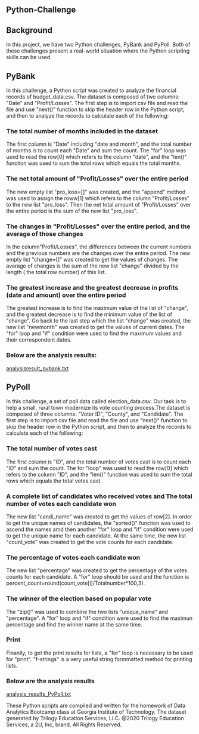## Python-Challenge
## Background
In this project, we have two Python challenges, PyBank and PyPoll. Both of these challenges present a real-world situation where the Python scripting skills can be used. 
## PyBank
In this challenge, a Python script was created to analyze the financial records of budget_data.csv. The dataset is composed of two columns: "Date" and "Profit/Losses". The first step is to import csv file and read the file and use "next()" function to skip the header row in the Python script, and then to analyze the records to calculate each of the following:
### The total number of months included in the dataset
The first column is "Date" including "date and month", and the total number of months is to count each "Date" and sum the count. The "for" loop was used to read the row[0] which refers to the column "date", and the "len()" function was used to sum the total rows which equals the total months.
### The net total amount of "Profit/Losses" over the entire period
The new empty list "pro_loss=[]" was created, and the "append" method was used to assign the roww[1] which refers to the column "Profit/Losses" to the new list "pro_loss". Then the net total amount of "Profit/Losses" over the entire period is the sum of the new list "pro_loss".
### The changes in "Profit/Losses" over the entire period, and the average of those changes
In the column"Profit/Losses", the differences between the current numbers and the previous numbers are the changes over the entire period. The new empty list "change=[]" was created to get the values of changes. The avarage of changes is the sum of the new list "change" divided by the length ( the total row number) of this list.
### The greatest increase and the greatest decrease in profits (date and amount) over the entire period
The greatest increase is to find the maximum value of the list of "change", and the greatest decrease is to find the minimum value of the list of "change". Go back to the last step which the list "change" was created, the new list "newmonth" was created to get the values of current dates. The "for" loop and "if" condition were used to find the maximum values and their correspondent dates.
### Below are the analysis results:
[analysisresult_pybank.txt](https://github.com/Yuanphone/python-challenge/files/8411518/analysisresult_pybank.txt)
## PyPoll
In this challenge, a set of poll data called election_data.csv. Our task is to  help a small, rural town modernize its vote counting process.The dataset is composed of three columns: "Voter ID", "County", and "Candidate". The first step is to import csv file and read the file and use "next()" function to skip the header row in the Python script, and then to analyze the records to calculate each of the following:
### The total number of votes cast
The first column is "ID", and the total number of votes cast is to count each "ID" and sum the count. The for "loop" was used to read the row[0] which refers to the column "ID", and the "len()" function was used to sum the total rows which equals the total votes cast.
### A complete list of candidates who received votes and The total number of votes each candidate won
The new list "candi_name" was created to get the values of row[2]. In order to get the unique names of candidates, the "sorted()" function was used to ascend the names amd then another "for" loop and "if" condition were used to get the unique name for each candidate. At the same time, the new list "count_vote" was created to get the vote counts for each candidate.
### The percentage of votes each candidate won
The new list "percentage" was created to get the percentage of the votes counts for each candidate.  A "for" loop should be used and the function is percent_count=round(count_vote[i]/Totalnumber*100,3).
### The winner of the election based on popular vote
The "zip()" was used to combine the two lists "unique_name" and "percentage". A "for" loop and "if" condition were used to find the maximun percentage and find the winner name at the same time.
### Print
Finanlly, to get the print results for lists, a "for" loop is necessary to be used for "print". "f-strings" is a very useful string formmatted method for printing lists.
### Below are the analysis results
[analysis_results_PyPoll.txt](https://github.com/Yuanphone/python-challenge/files/8411526/analysis_results_PyPoll.txt)

These Python scripts are compiled and written for the homework of Data Analytics Bootcamp class at Georgia Institute of Technology. The dataset generated by Trilogy Education Services, LLC. @2020 Trilogy Education Services, a 2U, Inc, brand. All Rights Reserved.





